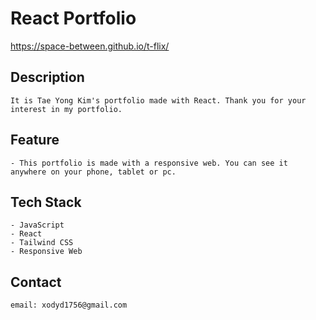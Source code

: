 # React Portfolio

https://space-between.github.io/t-flix/



## Description

    It is Tae Yong Kim's portfolio made with React. Thank you for your interest in my portfolio.


## Feature

    - This portfolio is made with a responsive web. You can see it anywhere on your phone, tablet or pc.


## Tech Stack

    - JavaScript 
    - React 
    - Tailwind CSS
    - Responsive Web


## Contact

    email: xodyd1756@gmail.com